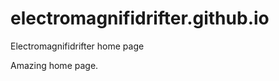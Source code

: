 # electromagnifidrifter.github.io
Electromagnifidrifter home page

Amazing home page.  

  
    
        
          
                      
                                          
                              
                   
      
            
  
  
  
    

        
  

    
    
    

  
  



    
  

  

  
    
  
  


    
    





    
  

  
  
  

  
  


     









  









